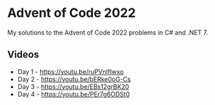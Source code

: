# Advent of Code 2022

My solutions to the Advent of Code 2022 problems in C# and .NET 7.

## Videos

- Day 1 - https://youtu.be/ruPVnlfIwxo
- Day 2 - https://youtu.be/bERke0oG-Cs
- Day 3 - https://youtu.be/EBs12grBK20
- Day 4 - https://youtu.be/PEr7g6ODSt0
